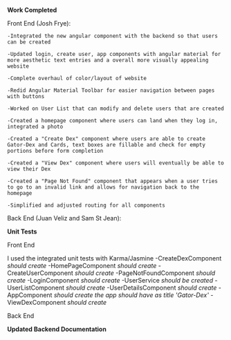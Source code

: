 **Work Completed**

  Front End (Josh Frye):
    
    -Integrated the new angular component with the backend so that users can be created
    
    -Updated login, create user, app components with angular material for more aesthetic text entries and a overall more visually appealing website
    
    -Complete overhaul of color/layout of website
    
    -Redid Angular Material Toolbar for easier navigation between pages with buttons
    
    -Worked on User List that can modify and delete users that are created
    
    -Created a homepage component where users can land when they log in, integrated a photo
    
    -Created a "Create Dex" component where users are able to create Gator-Dex and Cards, text boxes are fillable and check for empty portions before form completion
    
    -Created a "View Dex" component where users will eventually be able to view their Dex
    
    -Created a "Page Not Found" component that appears when a user tries to go to an invalid link and allows for navigation back to the homepage
    
    -Simplified and adjusted routing for all components
    
   Back End (Juan Veliz and Sam St Jean):
   
**Unit Tests**

 Front End
 
 I used the integrated unit tests with Karma/Jasmine
  -CreateDexComponent
    _should create_
  -HomePageComponent
    _should create_
  -CreateUserComponent
    _should create_
  -PageNotFoundComponent
    _should create_
  -LoginComponent
    _should create_
  -UserService
    _should be created_
  -UserListComponent
    _should create_
  -UserDetailsComponent
    _should create_
  -AppComponent
    _should create the app
    should have as title 'Gator-Dex'_
  -ViewDexComponent
    _should create_
    
Back End

**Updated Backend Documentation**
